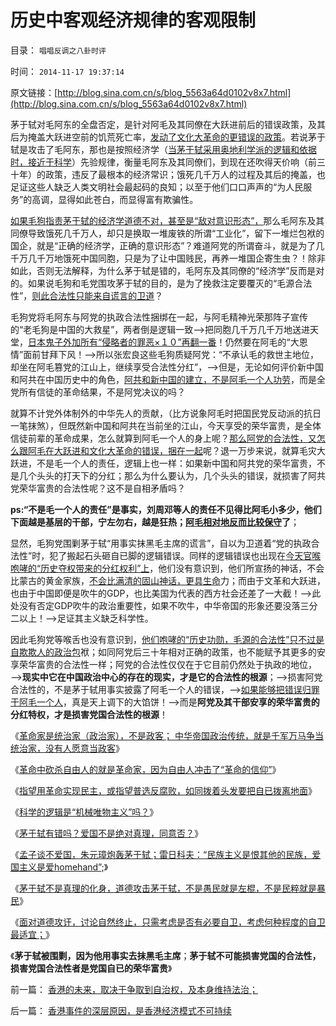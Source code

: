 # 历史中客观经济规律的客观限制

目录： `唱唱反调之八卦时评` 

时间： `2014-11-17 19:37:14` 

原文链接：[http://blog.sina.com.cn/s/blog_5563a64d0102v8x7.html](http://blog.sina.com.cn/s/blog_5563a64d0102v8x7.html)

茅于轼对毛阿东的全盘否定，是针对阿毛及其同僚在大跃进前后的错误政策，及其后为掩盖大跃进空前的饥荒死亡率，[发动了文化大革命的更错误的政策](../../../2009/7/3/看看毛主席是怎样发动文革反腐的.md)。若说茅于轼是攻击了毛阿东，那也是按照经济学（[当茅于轼采用奥地利学派的逻辑和依据时，接近于科学](../../../2014/11/4/茅于轼不是真理的化身，没有道德可以攻讦的弱点.md)）先验规律，衡量毛阿东及其同僚们，到现在还吹得天价响（前三十年）的政策，违反了最根本的经济常识；饿死几千万人的过程及其后的掩盖，也足证这些人缺乏人类文明社会最起码的良知；以至于他们口口声声的“为人民服务”的高调，显得如此苍白，而显得富有欺骗性。

[如果毛狗指责茅于轼的经济学道德不对，甚至是“敌对意识形态”，](../../../2014/11/5/经济学不允许存在学术观点，经济学不允许学术分歧；.md)那么毛阿东及其同僚导致饿死几千万人，却只是换取一堆废铁的所谓“工业化”，留下一堆烂包袱的国企，就是“正确的经济学，正确的意识形态”？难道阿党的所谓奋斗，就是为了几千万几千万地饿死中国同胞，只是为了让中国贱民，再养一堆国企寄生虫？！除非如此，否则无法解释，为什么茅于轼是错的，毛阿东及其同僚的“经济学”反而是对的。如果说毛狗和毛党围攻茅于轼的目的，是为了挽救注定要覆灭的“毛源合法性”，[则此合法性只能来自谎言的卫道](../../../2010/10/17/唯实求真打破谎言的大厦.md)？

毛狗党将毛阿东与阿党的执政合法性捆绑在一起，与阿毛精神光荣那阵子宣传的“老毛狗是中国的大救星”，两者倒是逻辑一致——>把同胞几千万几千万地送进天堂，[日本鬼子外加所有“侵略者的罪恶×１０”再翻一番](../../../2011/1/21/香港模式和日本鬼子“人肉开采”.md)！仍然要在阿毛的“大恩情”面前甘拜下风！——>所以张宏良这些毛狗质疑阿党：“不承认毛的救世主地位，却坐在阿毛篡党的江山上，继续享受合法性分红”，——>但是，无论如何评价新中国和阿共在中国历史中的角色，[阿共和新中国的建立，不是阿毛一个人功劳](http://darthvad.blog.163.com/blog/static/53399470201110423842942/)，而是全党所有信徒的革命结果，不是阿党决议的吗？

就算不计党外体制外的中华先人的贡献，（比方说象阿毛时把国民党反动派的抗日一笔抹煞），但既然新中国和阿共在当前坐的江山，今天享受的荣华富贵，是全体信徒前辈的革命成果，怎么就算到阿毛一个人的身上呢？[那么阿党的合法性，又怎么跟阿毛在大跃进和文化大革命的错误，捆在一起](http://darthvad.blog.sohu.com/304693853.html)呢？退一万步来说，就算毛灾大跃进，不是毛一个人的责任，逻辑上也一样：如果新中国和阿共党的荣华富贵，不是几个头头的打天下的分红；那么为什么要认为，几个头头的错误，就损害了阿共党荣华富贵的合法性呢？这不是自相矛盾吗？

**ps:“不是毛一个人的责任”是事实，刘周邓等人的责任不见得比阿毛小多少，他们下面越是基层的干部，宁左勿右，越是狂热；[阿毛相对地反而比较保守](http://darthvad.blog.sohu.com/118470421.html)了**；

显然，毛狗党围剿茅于轼“用事实抹黑毛主席的谎言”，自以为卫道着“党的执政合法性”时，犯了搬起石头砸自已脚的逻辑错误。同样的逻辑错误也出现在[今天官喉咆哮的“历史夺权带来的分红权利”上](../../../2013/12/16/公方彬政委当局者迷，但与张宏良和卢麒元，仍有明显区别.md)，他们没有意识到，他们所宣扬的神话，不会比蒙古的黄金家族，[不会比满清的固山神话，更具生命](../../../2014/11/5/清朝的满汉二元政治架构及蒙古的地位.md)力；而由于文革和大跃进，也由于中国即便是吹牛的GDP，也比美国为代表的西方社会还差了一大截！——>此处没有否定GDP吹牛的政治重要性，如果不吹牛，中华帝国的形象还要没落三分二以上！——>足证其主义缺乏科学性。

因此毛狗党等喉舌也没有意识到，[他们咆哮的“历史功勋，毛源的合法性”只不过是自欺欺人的政治包](http://darthvad.blog.sohu.com/132102586.html)袱；如同阿党后三十年相对正确的政策，也不能赋予其更多的安享荣华富贵的合法性一样；阿党的合法性仅仅在于它目前仍然处于执政的地位，——>**现实中它在中国政治中心的存在的现实，才是它的合法性的根源**；——>损害阿党合法性的，不是茅于轼用事实披露了阿毛一个人的错误，——>[如果能够把错误归罪于阿毛一个人](../../../2009/7/5/历史责任归咎于毛主席是不公正的.md)，真是天上调下的大馅饼！——>而是**阿党及其干部安享的荣华富贵的分红特权，才是损害党国合法性的根源**！

《[革命家是统治家（政治家），不是政客；
中华帝国政治传统，就是千军万马争当统治家，没有人愿意当政客](../../../2014/10/22/革命家是统治家，是政治家，但不是政客.md)》

《[革命中砍杀自由人的就是革命家，因为自由人冲击了“革命的信仰”](../../../2014/10/23/革命家偏好砍杀无辜的自由人，因为“革命的信仰”被冲击.md)》

《[指望用革命实现民主，或指望普选反腐败，如同拨着头发要把自已拨离地面](../../../2014/10/24/革命不是民主的通道，不要把煽动革命，当成“启蒙，为民主作贡献”.md)》

《[科学的逻辑是“机械唯物主义”吗？](../../../2014/10/25/科学的逻辑是“机械唯物主义”吗？.md)》

《[茅于轼有错吗？爱国不是绝对真理，同意否？](../../../2014/10/26/茅于轼有错吗？爱国不是绝对真理，同意否？.md)》

《[孟子谈不爱国，朱元璋炮轰茅于轼；雷日科夫：“民族主义是恨其他的民族，爱国主义是爱homehand”;](../../../2014/10/29/孟子谈不爱国，朱元璋炮轰茅于轼.md)》

《[茅于轼不是真理的化身，道德攻击茅于轼，不是愚民就是左棍，不是民粹就是暴民](../../../2014/11/4/茅于轼不是真理的化身，没有道德可以攻讦的弱点.md)》

《[面对道德攻讦，讨论自然终止，只需考虑是否有必要自卫，考虑何种程度的自卫最适宜；](../../../2014/11/7/只有不涉及道德攻讦和暴力强制，才可视为“不同观点”.md)》

《**茅于轼被围剿，因为他用事实去抹黑毛主席**；**茅于轼不可能损害党国的合法性，损害党国合法性者是党国自已的荣华富贵**》

前一篇： [香港的未来，取决于争取到自治权，及本身维持法治；](../../../2014/11/22/香港的未来，取决于争取到自治权，及本身维持法治；.md)

后一篇： [香港事件的深层原因，是香港经济模式不可持续](../../../2014/10/22/香港事件的深层原因，是香港经济模式不可持续.md)

